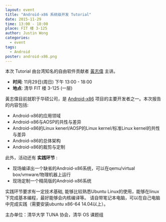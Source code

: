 ```yaml
---
layout: event
title: "Android-x86 系统级开发 Tutorial"
date: 2015-11-29
time: 13:00 - 18:00
place: FIT 楼 3-125
author: Justin Wong
categories:
  - event
tags:
  - Android
poster: android-x86.png
---
```


本次 Tutorial 由台湾知名的自由软件贡献者 [黃志偉][1] 主讲。

- **时间**: 11月29日(周日)  下午 13:00 - 18:00
- **地点**: 清华 FIT 楼 3-125 (一层)

<!--more-->

黃志偉目前就职于华硕公司，是 [Android-x86][2] 项目的主要开发者之一。本次报告的内容包括:

 - Android-x86的应用领域
 - Android-x86与AOSP的共性与差异
 - Android-x86的Linux kenerl/AOSP的Linux kernel/标准Linux kernel的共性与差异
 - Android-x86的总体架构
 - Android-x86的裁剪与定制

此外，活动还有 **实践环节** :

 - 现场编译出一个缺省的Android-x86系统，可以在qemu/virtual box/vmware/物理机器上运行
 - 现场定制一个精简版的Android-x86系统

实践环节要求有一定技术基础, 能够比较熟悉Ubuntu Linux的使用，能够在linux下完成基本编程，最好能够会内核编译等。
请自带笔记本电脑，可以在自己电脑中完成实践（需要安装ubuntu x86-64 14.04以上）。

主办单位：清华大学 TUNA 协会，清华 OS 课题组

[1]: https://zh.wikipedia.org/wiki/%E9%BB%83%E5%BF%97%E5%81%89
[2]: http://www.android-x86.org

